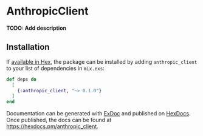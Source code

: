 # AnthropicClient

**TODO: Add description**

## Installation

If [available in Hex](https://hex.pm/docs/publish), the package can be installed
by adding `anthropic_client` to your list of dependencies in `mix.exs`:

```elixir
def deps do
  [
    {:anthropic_client, "~> 0.1.0"}
  ]
end
```

Documentation can be generated with [ExDoc](https://github.com/elixir-lang/ex_doc)
and published on [HexDocs](https://hexdocs.pm). Once published, the docs can
be found at <https://hexdocs.pm/anthropic_client>.

